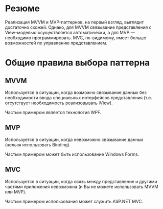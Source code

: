 # Резюме

Реализация MVVM и MVP-паттернов, на первый взгляд, выглядит достаточно схожей. Однако, для MVVM связывание представления с View-моделью осуществляется автоматически, а для MVP — необходимо программировать. MVC, по-видимому, имеет больше возможностей по управлению представлением.

# Общие правила выбора паттерна

## MVVM

Используется в ситуации, когда возможно связывание данных без необходимости ввода специальных интерфейсов представления (т.е. отсутствует необходимость реализовывать IView).

Частым примером является технология WPF.

## MVP

Используется в ситуации, когда невозможно связывание данных (нельзя использовать Binding).

Частым примером может быть использование Windows Forms.

## MVC

Используется в ситуации, когда связь между представление и другими частями приложения невозможна (и Вы не можете использовать MVVM или MVP).

Частым примером использования может служить ASP.NET MVC.